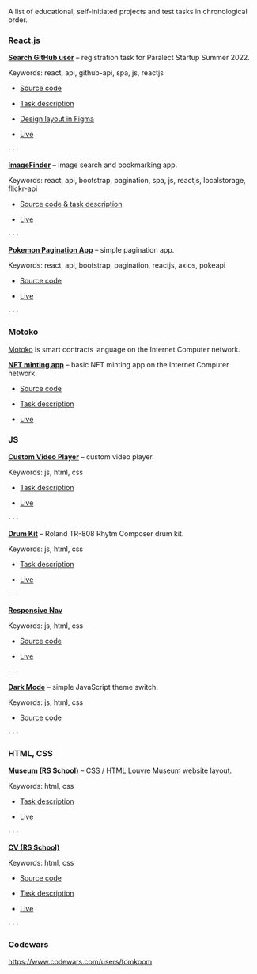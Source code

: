 A list of educational, self-initiated projects and test tasks in chronological order.

### React.js

**[Search GitHub user](https://subtle-queijadas-e1c923.netlify.app/)** – registration task for Paralect Startup Summer 2022.

Keywords: react, api, github-api, spa, js, reactjs

- [Source code](https://github.com/tomkoom/startup-summer-22-paralect)

- [Task description](https://startup-summer-task.paralect.com/)

- [Design layout in Figma](https://www.figma.com/file/nPPYeW9okkBbIfxafG8XJP/Startup-Summer-2021-Task?node-id=0%3A1)

- [Live](https://subtle-queijadas-e1c923.netlify.app/)

· · ·

<!-- add react + typescript rs school task -->

**[ImageFinder](https://elinext-test.netlify.app/)** – image search and bookmarking app.

Keywords: react, api, bootstrap, pagination, spa, js, reactjs, localstorage, flickr-api

- [Source code & task description](https://github.com/tomkoom/elinext-test)

- [Live](https://elinext-test.netlify.app/)

· · ·

**[Pokemon Pagination App](https://pokemon-pagination-app.netlify.app/)** – simple pagination app.

Keywords: react, api, bootstrap, pagination, reactjs, axios, pokeapi

- [Source code](https://github.com/tomkoom/pokemon-pagination-app)

- [Live](https://pokemon-pagination-app.netlify.app/)

· · ·

### Motoko

[Motoko](https://internetcomputer.org/docs/current/developer-docs/build/languages/motoko/) is smart contracts language on the Internet Computer network.

**[NFT minting app](https://ys7ac-hyaaa-aaaai-qibga-cai.raw.ic0.app/)** – basic NFT minting app on the Internet Computer network.

- [Source code](https://github.com/tomkoom/nftminter)

- [Task description](https://github.com/motoko-bootcamp/bootcamp/blob/main/core_project/PROJECT.MD)

- [Live](https://ys7ac-hyaaa-aaaai-qibga-cai.raw.ic0.app/)

### JS

**[Custom Video Player](https://rolling-scopes-school.github.io/tomkoom-JSFEPRESCHOOL/custom-video-player/)** – custom video player.

Keywords: js, html, css

- [Task description](https://github.com/rolling-scopes-school/tasks/blob/master/tasks/js30/js30-4.md)

- [Live](https://rolling-scopes-school.github.io/tomkoom-JSFEPRESCHOOL/custom-video-player/)

· · ·

**[Drum Kit](https://rolling-scopes-school.github.io/tomkoom-JSFEPRESCHOOL/drum-kit/)** – Roland TR-808 Rhytm Composer drum kit.

Keywords: js, html, css

- [Task description](https://github.com/rolling-scopes-school/tasks/blob/master/tasks/js30/js30.md)

- [Live](https://rolling-scopes-school.github.io/tomkoom-JSFEPRESCHOOL/drum-kit/)

· · ·

**[Responsive Nav](https://responsivenav1.netlify.app/)**

Keywords: js, html, css

- [Source code](https://github.com/tomkoom/responsive-nav)

- [Live](https://responsivenav1.netlify.app/)

· · ·

**[Dark Mode](https://simpledarkmode.netlify.app/)** – simple JavaScript theme switch.

Keywords: js, html, css

- [Source code](https://github.com/tomkoom/dark-mode)

· · ·

### HTML, CSS

**[Museum (RS School)](https://rolling-scopes-school.github.io/tomkoom-JSFEPRESCHOOL/museum/)** – CSS / HTML Louvre Museum website layout.

Keywords: html, css

- [Task description](https://github.com/rolling-scopes-school/tasks/blob/master/tasks/museum/museum.md)

- [Live](https://rolling-scopes-school.github.io/tomkoom-JSFEPRESCHOOL/museum/)

· · ·

**[CV (RS School)](https://tomkoom.github.io/rsschool-cv/)**

Keywords: html, css

- [Source code](https://github.com/tomkoom/rsschool-cv)

- [Task description](https://github.com/rolling-scopes-school/tasks/blob/master/tasks/cv/html-css.md)

- [Live](https://tomkoom.github.io/rsschool-cv/)

· · ·

### Codewars

https://www.codewars.com/users/tomkoom
